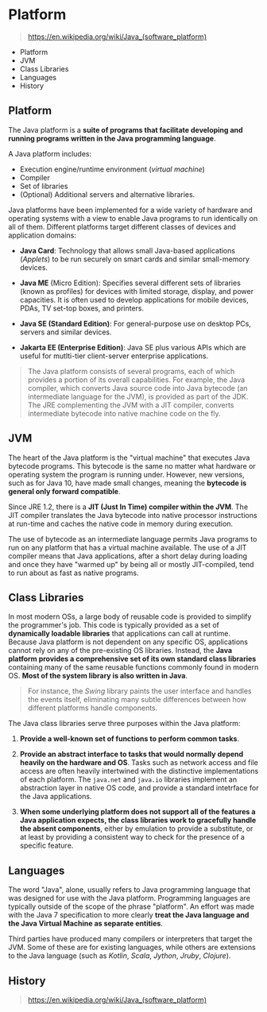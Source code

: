 # Platform

> https://en.wikipedia.org/wiki/Java_(software_platform)

* Platform
* JVM
* Class Libraries
* Languages
* History

## Platform

The Java platform is a __suite of programs that facilitate developing and running programs written in the Java programming language__. 

A Java platform includes:

* Execution engine/runtime environment (_virtual machine_)
* Compiler
* Set of libraries
* (Optional) Additional servers and alternative libraries.

Java platforms have been implemented for a wide variety of hardware and operating systems with a view to enable Java programs to run identically on all of them. Different platforms target different classes of devices and application domains:

* __Java Card__: Technology that allows small Java-based applications (_Applets_) to be run securely on smart cards and similar small-memory devices.

* __Java ME__ (Micro Edition): Specifies several different sets of libraries (known as profiles) for devices with limited storage, display, and power capacities. It is often used to develop applications for mobile devices, PDAs, TV set-top boxes, and printers.

* __Java SE (Standard Edition)__: For general-purpose use on desktop PCs, servers and similar devices.

* __Jakarta EE (Enterprise Edition)__: Java SE plus various APIs which are useful for mutlti-tier client-server enterprise applications.

> The Java platform consists of several programs, each of which provides a portion of its overall capabilities. For example, the Java compiler, which converts Java source code into Java bytecode (an intermediate language for the JVM), is provided as part of the JDK. The JRE complementing the JVM with a JIT compiler, converts intermediate bytecode into native machine code on the fly.

## JVM

The heart of the Java platform is the "virtual machine" that executes Java bytecode programs. This bytecode is the same no matter what hardware or operating system the program is running under. However, new versions, such as for Java 10, have made small changes, meaning the __bytecode is general only forward compatible__.

Since JRE 1.2, there is a __JIT (Just In Time) compiler within the JVM__. The JIT compiler translates the Java bytecode into native processor instructions at run-time and caches the native code in memory during execution.

The use of bytecode as an intermediate language permits Java programs to run on any platform that has a virtual machine available. The use of a JIT compiler means that Java applications, after a short delay during loading and once they have "warmed up" by being all or mostly JIT-compiled, tend to run about as fast as native programs.

## Class Libraries

In most modern OSs, a large body of reusable code is provided to simplify the programmer's job. This code is typically provided as a set of __dynamically loadable libraries__ that applications can call at runtime. Because Java platform is not dependent on any specific OS, applications cannot rely on any of the pre-existing OS libraries. Instead, the __Java platform provides a comprehensive set of its own standard class libraries__ containing many of the same reusable functions commonly found in modern OS. __Most of the system library is also written in Java__.

> For instance, the _Swing_ library paints the user interface and handles the events itself, eliminating many subtle differences between how different platforms handle components.

The Java class libraries serve three purposes within the Java platform:

1. __Provide a well-known set of functions to perform common tasks__.

2. __Provide an abstract interface to tasks that would normally depend heavily on the hardware and OS__. Tasks such as network access and file access are often heavily intertwined with the distinctive implementations of each platform. The `java.net` and `java.io` libraries implement an abstraction layer in native OS code, and provide a standard intetrface for the Java applications.

3. __When some underlying platform does not support all of the features a Java application expects, the class libraries work to gracefully handle the absent components__, either by emulation to provide a substitute, or at least by providing a consistent way to check for the presence of a specific feature.

## Languages

The word "Java", alone, usually refers to Java programming language that was designed for use with the Java platform. Programming languages are typically outside of the scope of the phrase "platform". An effort was made with the Java 7 specification to more clearly __treat the Java language and the Java Virtual Machine as separate entities__.

Third parties have produced many compilers or interpreters that target the JVM. Some of these are for existing languages, while others are extensions to the Java language (such as _Kotlin_, _Scala_, _Jython_, _Jruby_, _Clojure_).

## History

> https://en.wikipedia.org/wiki/Java_(software_platform)
